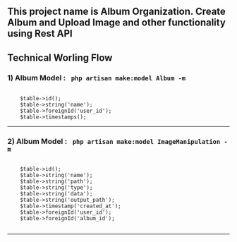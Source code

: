 ## This project name is Album Organization. Create Album and Upload Image and other functionality using Rest API


## Technical Worling Flow

<h3>1)  Album Model : <code> php artisan make:model Album -m </code> </h3>
<p>
<code>
    $table->id();
    $table->string('name');
    $table->foreignId('user_id');
    $table->timestamps();
</code>
</p>
<hr>

<h3>2)  Album Model : <code> php artisan make:model ImageManipulation -m </code> </h3>
<p>
<code>
    $table->id();
    $table->string('name');
    $table->string('path');
    $table->string('type');
    $table->string('data');
    $table->string('output_path');
    $table->timestamp('created_at');
    $table->foreignId('user_id');
    $table->foreignId('album_id');
    
</code>
</p>
<hr>




